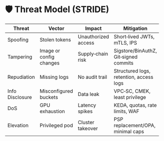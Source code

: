 # 🛡️ Threat Model (STRIDE)

| Threat | Vector | Impact | Mitigation |
|--------|--------|--------|------------|
| Spoofing | Stolen tokens | Unauthorized access | Short‑lived JWTs, mTLS, IPS |
| Tampering | Image or config changes | Supply‑chain risk | Sigstore/BinAuthZ, Git‑signed commits |
| Repudiation | Missing logs | No audit trail | Structured logs, retention, access logs |
| Info Disclosure | Misconfigured buckets | Data leak | VPC‑SC, CMEK, least privilege |
| DoS | GPU exhaustion | Latency spikes | KEDA, quotas, rate limits, WAF |
| Elevation | Privileged pod | Cluster takeover | PSP replacement/OPA, minimal caps |
